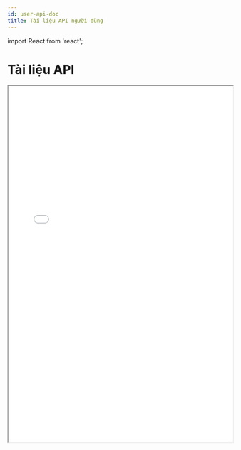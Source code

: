```yaml
---
id: user-api-doc
title: Tài liệu API người dùng
---
```


import React from 'react';

# Tài liệu API

<iframe
  src="/user-doc.html"
  width="100%"
  height="800"
  style={{ border: "none" }}
/>
